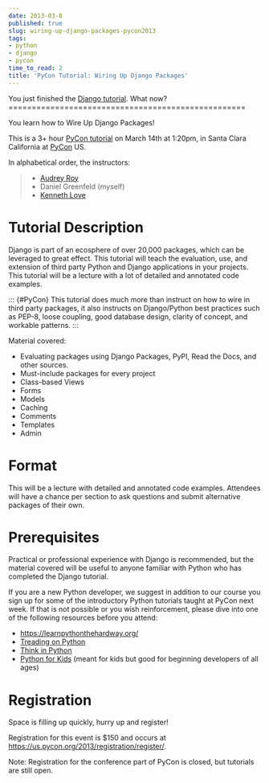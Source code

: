 ```yaml
---
date: 2013-03-8
published: true
slug: wiring-up-django-packages-pycon2013
tags:
- python
- django
- pycon
time_to_read: 2
title: 'PyCon Tutorial: Wiring Up Django Packages'
---
```


You just finished the [Django
tutorial](https://docs.djangoproject.com/en/1.5/intro/tutorial01/). What
now? ===================================================

You learn how to Wire Up Django Packages!

This is a 3+ hour [PyCon
tutorial](https://us.pycon.org/2013/schedule/presentation/11/) on March
14th at 1:20pm, in Santa Clara California at [PyCon](#PyCon) US.

In alphabetical order, the instructors:

> -   [Audrey Roy](https://audrey.roygreenfeld.com/)
> -   Daniel Greenfeld (myself)
> -   [Kenneth Love](https://gettingstartedwithdjango.com/)

Tutorial Description
====================

Django is part of an ecosphere of over 20,000 packages, which can be
leveraged to great effect. This tutorial will teach the evaluation, use,
and extension of third party Python and Django applications in your
projects. This tutorial will be a lecture with a lot of detailed and
annotated code examples.

::: {#PyCon}
This tutorial does much more than instruct on how to wire in third party
packages, it also instructs on Django/Python best practices such as
PEP-8, loose coupling, good database design, clarity of concept, and
workable patterns.
:::

Material covered:

-   Evaluating packages using Django Packages, PyPI, Read the Docs, and
    other sources.
-   Must-include packages for every project
-   Class-based Views
-   Forms
-   Models
-   Caching
-   Comments
-   Templates
-   Admin

Format
======

This will be a lecture with detailed and annotated code examples.
Attendees will have a chance per section to ask questions and submit
alternative packages of their own.

Prerequisites
=============

Practical or professional experience with Django is recommended, but the
material covered will be useful to anyone familiar with Python who has
completed the Django tutorial.

If you are a new Python developer, we suggest in addition to our course
you sign up for some of the introductory Python tutorials taught at
PyCon next week. If that is not possible or you wish reinforcement,
please dive into one of the following resources before you attend:

-   <https://learnpythonthehardway.org/>
-   [Treading on
    Python](https://www.amazon.com/Treading-Python-Volume-1-ebook/dp/B00639H0AK/ref=sr_1_4?s=digital-text&ie=UTF8&qid=1362769305&sr=1-4&keywords=matt+harrison&tag=ihpydanny-20)
-   [Think in
    Python](https://www.amazon.com/Think-Python-Allen-B-Downey/dp/144933072X/ref=sr_1_1?ie=UTF8&qid=1362768936&sr=8-1&keywords=think+in+python&tag=ihpydanny-20)
-   [Python for
    Kids](https://www.amazon.com/Python-Kids-Playful-Introduction-Programming/dp/1593274076/ref=sr_1_8?s=books&ie=UTF8&qid=1362769005&sr=1-8&keywords=python+programming&tag=ihpydanny-20)
    (meant for kids but good for beginning developers of all ages)

Registration
============

Space is filling up quickly, hurry up and register!

Registration for this event is $150 and occurs at
<https://us.pycon.org/2013/registration/register/>.

Note: Registration for the conference part of PyCon is closed, but
tutorials are still open.
